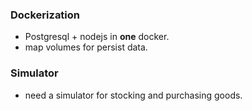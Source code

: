 
### Dockerization
- Postgresql + nodejs in **one** docker.
- map volumes for persist data.

### Simulator
- need a simulator for stocking and purchasing goods.
